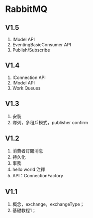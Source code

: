 # RabbitMQ

## V1.5

1. IModel API 
2. EventingBasicConsumer API
3. Publish/Subscribe

## V1.4

1. IConnection API
2. IModel API
3. Work Queues

## V1.3

1. 安裝
2. 隊列，多租戶模式，publisher confirm

## V1.2

1. 消費者訂閱消息
2. 持久化
3. 事務
4. hello world 注釋
5. API：ConnectionFactory

## V1.1

1. 概念，exchange，exchangeType；
2. 基礎教程1；

